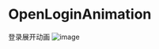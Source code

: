 # OpenLoginAnimation
登录展开动画
![image](https://github.com/SCJMENGMENG/OpenLoginAnimation/blob/master/GIF.gif)
